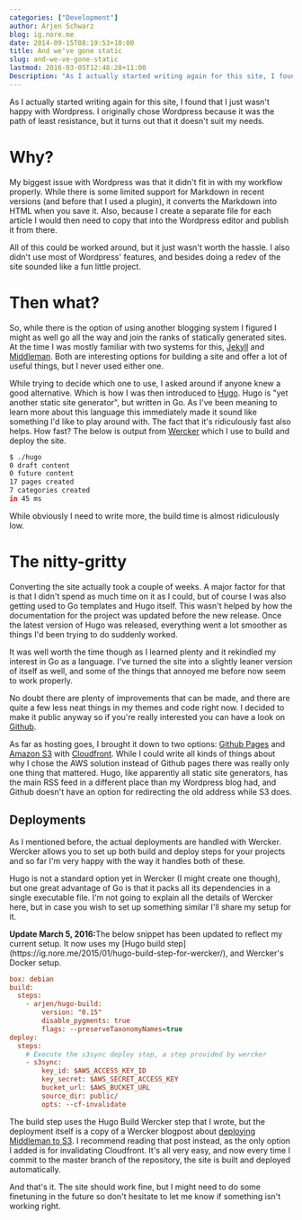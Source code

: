 ```yaml
---
categories: ["Development"]  
author: Arjen Schwarz  
blog: ig.nore.me  
date: 2014-09-15T08:19:53+10:00  
title: And we've gone static  
slug: and-we-ve-gone-static  
lastmod: 2016-03-05T12:48:28+11:00
Description: "As I actually started writing again for this site, I found that I just wasn't happy with Wordpress. I originally chose Wordpress because it was the path of least resistance, but it turns out that it doesn't suit my needs."
---
```


As I actually started writing again for this site, I found that I just wasn't happy with Wordpress. I originally chose Wordpress because it was the path of least resistance, but it turns out that it doesn't suit my needs.

# Why?

My biggest issue with Wordpress was that it didn't fit in with my workflow properly. While there is some limited support for Markdown in recent versions (and before that I used a plugin), it converts the Markdown into HTML when you save it. Also, because I create a separate file for each article I would then need to copy that into the Wordpress editor and publish it from there. 

All of this could be worked around, but it just wasn't worth the hassle. I also didn't use most of Wordpress' features, and besides doing a redev of the site sounded like a fun little project.

# Then what?

So, while there is the option of using another blogging system I figured I might as well go all the way and join the ranks of statically generated sites. At the time I was mostly familiar with two systems for this, [Jekyll](http://jekyllrb.com) and [Middleman](http://middlemanapp.com). Both are interesting options for building a site and offer a lot of useful things, but I never used either one.

While trying to decide which one to use, I asked around if anyone knew a good alternative. Which is how I was then introduced to [Hugo](http://hugo.spf13.com/). Hugo is "yet another static site generator", but written in Go. As I've been meaning to learn more about this language this immediately made it sound like something I'd like to play around with. The fact that it's ridiculously fast also helps. How fast? The below is output from [Wercker](http://wercker.com) which I use to build and deploy the site.

```bash
$ ./hugo
0 draft content 
0 future content 
17 pages created 
7 categories created
in 45 ms
```

While obviously I need to write more, the build time is almost ridiculously low.

# The nitty-gritty

Converting the site actually took a couple of weeks. A major factor for that is that I didn't spend as much time on it as I could, but of course I was also getting used to Go templates and Hugo itself. This wasn't helped by how the documentation for the project was updated before the new release. Once the latest version of Hugo was released, everything went a lot smoother as things I'd been trying to do suddenly worked.

It was well worth the time though as I learned plenty and it rekindled my interest in Go as a language. I've turned the site into a slightly leaner version of itself as well, and some of the things that annoyed me before now seem to work properly.

No doubt there are plenty of improvements that can be made, and there are quite a few less neat things in my themes and code right now. I decided to make it public anyway so if you're really interested you can have a look on [Github](https://github.com/ArjenSchwarz/ignoreme).

As far as hosting goes, I brought it down to two options: [Github Pages](https://pages.github.com) and [Amazon S3](http://aws.amazon.com/s3/) with [Cloudfront](http://aws.amazon.com/cloudfront/). While I could write all kinds of things about why I chose the AWS solution instead of Github pages there was really only one thing that mattered. Hugo, like apparently all static site generators, has the main RSS feed in a different place than my Wordpress blog had, and Github doesn't have an option for redirecting the old address while S3 does.

## Deployments

As I mentioned before, the actual deployments are handled with Wercker. Wercker allows you to set up both build and deploy steps for your projects and so far I'm very happy with the way it handles both of these.

Hugo is not a standard option yet in Wercker (I might create one though), but one great advantage of Go is that it packs all its dependencies in a single executable file. I'm not going to explain all the details of Wercker here, but in case you wish to set up something similar I'll share my setup for it.

<div class='ignoreme-update'>
<strong>Update March 5, 2016:</strong>The below snippet has been updated to reflect my current setup. It now uses my [Hugo build step](https://ig.nore.me/2015/01/hugo-build-step-for-wercker/), and Wercker's Docker setup.
</div>

```ini
box: debian
build:
  steps:
    - arjen/hugo-build:
        version: "0.15"
        disable_pygments: true
        flags: --preserveTaxonomyNames=true
deploy:
  steps:
    # Execute the s3sync deploy step, a step provided by wercker
    - s3sync:
        key_id: $AWS_ACCESS_KEY_ID
        key_secret: $AWS_SECRET_ACCESS_KEY
        bucket_url: $AWS_BUCKET_URL
        source_dir: public/
        opts: --cf-invalidate
```

The build step uses the Hugo Build Wercker step that I wrote, but the deployment itself is a copy of a Wercker blogpost about [deploying Middleman to S3](http://blog.wercker.com/2013/06/10/Streamlining-Middleman-Deploys-to-s3.html). I recommend reading that post instead, as the only option I added is for invalidating Cloudfront. It's all very easy, and now every time I commit to the master branch of the repository, the site is built and deployed automatically.

And that's it. The site should work fine, but I might need to do some finetuning in the future so don't hesitate to let me know if something isn't working right.